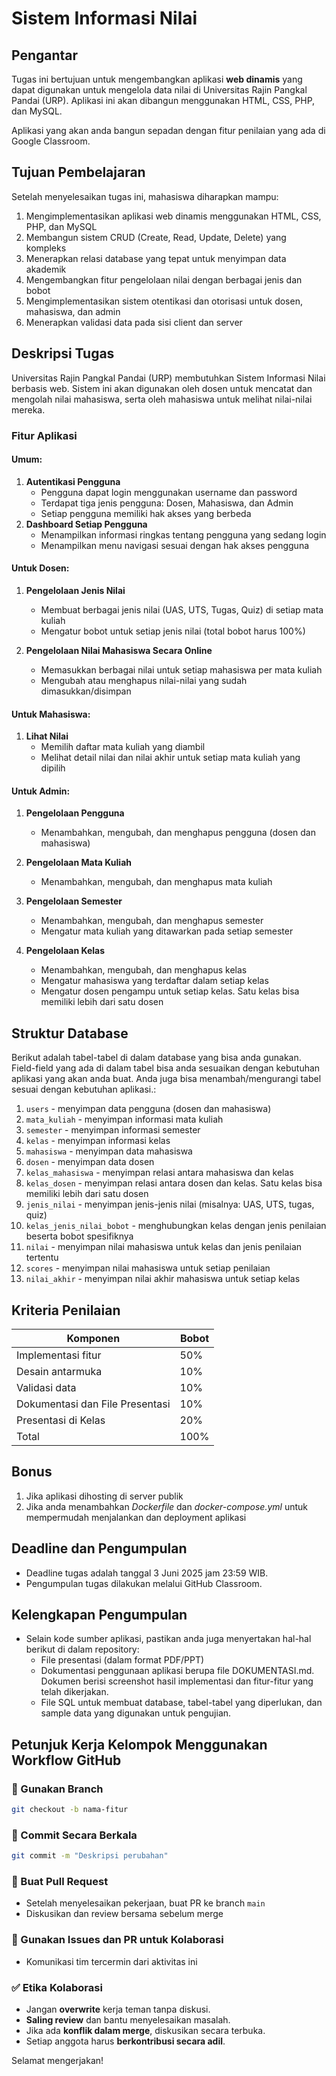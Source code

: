 # Sistem Informasi Nilai
## Pengantar
Tugas ini bertujuan untuk mengembangkan aplikasi **web dinamis** yang dapat digunakan untuk mengelola data nilai di Universitas Rajin Pangkal Pandai (URP). Aplikasi ini akan dibangun menggunakan HTML, CSS, PHP, dan MySQL.

Aplikasi yang akan anda bangun sepadan dengan fitur penilaian yang ada di Google Classroom. 


## Tujuan Pembelajaran
Setelah menyelesaikan tugas ini, mahasiswa diharapkan mampu:
1. Mengimplementasikan aplikasi web dinamis menggunakan HTML, CSS, PHP, dan MySQL
2. Membangun sistem CRUD (Create, Read, Update, Delete) yang kompleks
3. Menerapkan relasi database yang tepat untuk menyimpan data akademik
4. Mengembangkan fitur pengelolaan nilai dengan berbagai jenis dan bobot
5. Mengimplementasikan sistem otentikasi dan otorisasi untuk dosen, mahasiswa, dan admin
6. Menerapkan validasi data pada sisi client dan server

## Deskripsi Tugas
Universitas Rajin Pangkal Pandai (URP) membutuhkan Sistem Informasi Nilai berbasis web. Sistem ini akan digunakan oleh dosen untuk mencatat dan mengolah nilai mahasiswa, serta oleh mahasiswa untuk melihat nilai-nilai mereka.

### Fitur Aplikasi
#### Umum:
1. **Autentikasi Pengguna**
   - Pengguna dapat login menggunakan username dan password
   - Terdapat tiga jenis pengguna: Dosen, Mahasiswa, dan Admin
   - Setiap pengguna memiliki hak akses yang berbeda
2. **Dashboard Setiap Pengguna**
   - Menampilkan informasi ringkas tentang pengguna yang sedang login
   - Menampilkan menu navigasi sesuai dengan hak akses pengguna


#### Untuk Dosen:
1. **Pengelolaan Jenis Nilai**
   - Membuat berbagai jenis nilai (UAS, UTS, Tugas, Quiz) di setiap mata kuliah
   - Mengatur bobot untuk setiap jenis nilai (total bobot harus 100%)

2. **Pengelolaan Nilai Mahasiswa Secara Online**
   - Memasukkan berbagai nilai untuk setiap mahasiswa per mata kuliah
   - Mengubah atau menghapus nilai-nilai yang sudah dimasukkan/disimpan


#### Untuk Mahasiswa:
1. **Lihat Nilai**
   - Memilih daftar mata kuliah yang diambil
   - Melihat detail nilai dan nilai akhir untuk setiap mata kuliah yang dipilih


#### Untuk Admin:
1. **Pengelolaan Pengguna**
   - Menambahkan, mengubah, dan menghapus pengguna (dosen dan mahasiswa)
  
2. **Pengelolaan Mata Kuliah**
   - Menambahkan, mengubah, dan menghapus mata kuliah

3. **Pengelolaan Semester**
   - Menambahkan, mengubah, dan menghapus semester
   - Mengatur mata kuliah yang ditawarkan pada setiap semester

4. **Pengelolaan Kelas**
   - Menambahkan, mengubah, dan menghapus kelas
   - Mengatur mahasiswa yang terdaftar dalam setiap kelas
   - Mengatur dosen pengampu untuk setiap kelas. Satu kelas bisa memiliki lebih dari satu dosen

## Struktur Database
Berikut adalah tabel-tabel di dalam database yang bisa anda gunakan. Field-field yang ada di dalam tabel bisa anda sesuaikan dengan kebutuhan aplikasi yang akan anda buat. Anda juga bisa menambah/mengurangi tabel sesuai dengan kebutuhan aplikasi.:
1. `users` - menyimpan data pengguna (dosen dan mahasiswa)
2. `mata_kuliah` - menyimpan informasi mata kuliah
3. `semester` - menyimpan informasi semester
4. `kelas` - menyimpan informasi kelas
5. `mahasiswa` - menyimpan data mahasiswa
6. `dosen` - menyimpan data dosen
7. `kelas_mahasiswa` - menyimpan relasi antara mahasiswa dan kelas
8. `kelas_dosen` - menyimpan relasi antara dosen dan kelas. Satu kelas bisa memiliki lebih dari satu dosen
9. `jenis_nilai` - menyimpan jenis-jenis nilai (misalnya: UAS, UTS, tugas, quiz)
10. `kelas_jenis_nilai_bobot` - menghubungkan kelas dengan jenis penilaian beserta bobot spesifiknya
11. `nilai` - menyimpan nilai mahasiswa untuk kelas dan jenis penilaian tertentu
12. `scores` - menyimpan nilai mahasiswa untuk setiap penilaian
13. `nilai_akhir` - menyimpan nilai akhir mahasiswa untuk setiap kelas
 



## Kriteria Penilaian
| Komponen | Bobot |
|----------|-------|
| Implementasi fitur | 50% |
| Desain antarmuka | 10% |
| Validasi data | 10% |
| Dokumentasi dan File Presentasi | 10% |
| Presentasi di Kelas | 20% |
| Total | 100% |

## Bonus
1. Jika aplikasi dihosting di server publik
2. Jika anda menambahkan *Dockerfile* dan *docker-compose.yml* untuk mempermudah menjalankan dan deployment aplikasi
## Deadline dan Pengumpulan
- Deadline tugas adalah tanggal 3 Juni 2025 jam 23:59 WIB.
- Pengumpulan tugas dilakukan melalui GitHub Classroom.

## Kelengkapan Pengumpulan
- Selain kode sumber aplikasi, pastikan anda juga menyertakan hal-hal berikut di dalam repository:
  - File presentasi (dalam format PDF/PPT)
  - Dokumentasi penggunaan aplikasi berupa file DOKUMENTASI.md. Dokumen berisi screenshot hasil implementasi dan fitur-fitur yang telah dikerjakan.
  - File SQL untuk membuat database, tabel-tabel yang diperlukan, dan sample data yang digunakan untuk pengujian.

## Petunjuk Kerja Kelompok Menggunakan Workflow GitHub

### 🧵 Gunakan Branch
```bash
git checkout -b nama-fitur
```

### 💾 Commit Secara Berkala
```bash
git commit -m "Deskripsi perubahan"
```

### 🔄 Buat Pull Request
- Setelah menyelesaikan pekerjaan, buat PR ke branch `main`
- Diskusikan dan review bersama sebelum merge

### 💬 Gunakan Issues dan PR untuk Kolaborasi
- Komunikasi tim tercermin dari aktivitas ini

### ✅ Etika Kolaborasi
- Jangan **overwrite** kerja teman tanpa diskusi.
- **Saling review** dan bantu menyelesaikan masalah.
- Jika ada **konflik dalam merge**, diskusikan secara terbuka.
- Setiap anggota harus **berkontribusi secara adil**.



Selamat mengerjakan!
